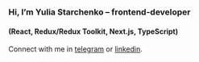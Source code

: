 ### Hi, I’m Yulia Starchenko – frontend-developer

#### (React, Redux/Redux Toolkit, Next.js, TypeScript)
Connect with me in [telegram](http://t.me/julia_amake) or [linkedin](https://www.linkedin.com/in/julia-amake/).


<!--
**julia-amake/julia-amake** is a ✨ _special_ ✨ repository because its `README.md` (this file) appears on your GitHub profile.

Here are some ideas to get you started:

- 🔭 I’m currently working on ...
- 🌱 I’m currently learning ...
- 👯 I’m looking to collaborate on ...
- 🤔 I’m looking for help with ...
- 💬 Ask me about ...
- 📫 How to reach me: ...
- 😄 Pronouns: ...
- ⚡ Fun fact: ...
-->
